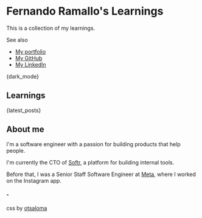 # Fernando Ramallo's Learnings

This is a collection of my learnings.

See also
* [My portfolio](https://fernantastic.github.io)
* [My GitHub](https://github.com/fernantastic)
* [My LinkedIn](https://www.linkedin.com/in/fernando-ramallo/)

{dark_mode}

## Learnings

{latest_posts}

## About me 

I'm a software engineer with a passion for building products that help people.

I'm currently the CTO of [Softr](https://softr.io), a platform for building internal tools.

Before that, I was a Senior Staff Software Engineer at [Meta](https://meta.com), where I worked on the Instagram app.


#### -

css by [otsaloma](https://github.com/otsaloma/markdown-css)